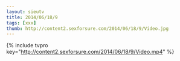 ```yaml
--- 
layout: sieutv
title: 2014/06/18/9
tags: [xxx]
thumb: http://content2.sexforsure.com/2014/06/18/9/Video.jpg
---
```

{% include tvpro key="http://content2.sexforsure.com/2014/06/18/9/Video.mp4" %} 
